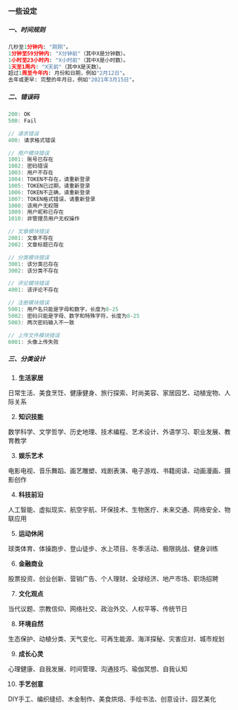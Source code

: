 ### 一些设定

##### 一、时间规则

```python
几秒至1分钟内: "刚刚"。
1分钟至59分钟内: "X分钟前"（其中X是分钟数）。
1小时至23小时内: "X小时前"（其中X是小时数）。
1天至1周内: "X天前"（其中X是天数）。
超过1周至今年内: 月份和日期，例如"2月12日"。
去年或更早: 完整的年月日，例如"2021年3月15日"。
```

##### 二、错误码

```go
200: OK
500: Fail

// 请求错误
400: 请求格式错误

// 用户模块错误
1001: 账号已存在
1002: 密码错误
1003: 用户不存在
1004: TOKEN不存在，请重新登录
1005: TOKEN已过期，请重新登录
1006: TOKEN不正确，请重新登录
1007: TOKEN格式错误，请重新登录
1008: 该用户无权限
1009: 用户昵称已存在
1010: 非管理员用户无权操作

// 文章模块错误
2001: 文章不存在
2002: 文章标题已存在

// 分类模块错误
3001: 该分类已存在
3002: 该分类不存在

// 评论模块错误
4001: 该评论不存在

// 注册模块错误
5001: 用户名只能是字母和数字，长度为8-25
5002: 密码只能是字母、数字和特殊字符，长度为8-25
5003: 两次密码输入不一致

// 上传文件模块错误
6001: 头像上传失败
```

##### 三、分类设计

1. **生活家居**

日常生活、美食烹饪、健康健身、旅行探索、时尚美容、家居园艺、动植宠物、人际关系

2. **知识技能**

数学科学、文学哲学、历史地理、技术编程、艺术设计、外语学习、职业发展、教育教学

3. **娱乐艺术**

电影电视、音乐舞蹈、画艺雕塑、戏剧表演、电子游戏、书籍阅读、动画漫画、摄影创作

4. **科技前沿**

人工智能、虚拟现实、航空宇航、环保技术、生物医疗、未来交通、网络安全、物联应用

5. **运动休闲**

球类体育、体操跑步、登山徒步、水上项目、冬季活动、极限挑战、健身训练

6. **金融商业**

股票投资、创业创新、营销广告、个人理财、全球经济、地产市场、职场招聘

7. **文化观点**

当代议题、宗教信仰、网络社交、政治外交、人权平等、传统节日

8. **环境自然**

生态保护、动植分类、天气变化、可再生能源、海洋探秘、灾害应对、城市规划

9. **成长心灵**

心理健康、自我发展、时间管理、沟通技巧、瑜伽冥想、自我认知

10. **手艺创意**

DIY手工、编织缝纫、木金制作、美食烘焙、手绘书法、创意设计、园艺美化
